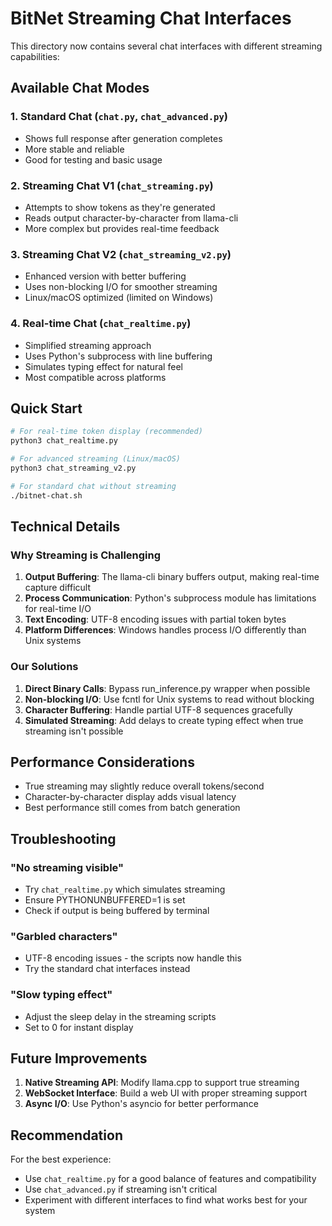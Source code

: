 # BitNet Streaming Chat Interfaces

This directory now contains several chat interfaces with different streaming capabilities:

## Available Chat Modes

### 1. **Standard Chat** (`chat.py`, `chat_advanced.py`)
- Shows full response after generation completes
- More stable and reliable
- Good for testing and basic usage

### 2. **Streaming Chat V1** (`chat_streaming.py`)
- Attempts to show tokens as they're generated
- Reads output character-by-character from llama-cli
- More complex but provides real-time feedback

### 3. **Streaming Chat V2** (`chat_streaming_v2.py`)
- Enhanced version with better buffering
- Uses non-blocking I/O for smoother streaming
- Linux/macOS optimized (limited on Windows)

### 4. **Real-time Chat** (`chat_realtime.py`)
- Simplified streaming approach
- Uses Python's subprocess with line buffering
- Simulates typing effect for natural feel
- Most compatible across platforms

## Quick Start

```bash
# For real-time token display (recommended)
python3 chat_realtime.py

# For advanced streaming (Linux/macOS)
python3 chat_streaming_v2.py

# For standard chat without streaming
./bitnet-chat.sh
```

## Technical Details

### Why Streaming is Challenging

1. **Output Buffering**: The llama-cli binary buffers output, making real-time capture difficult
2. **Process Communication**: Python's subprocess module has limitations for real-time I/O
3. **Text Encoding**: UTF-8 encoding issues with partial token bytes
4. **Platform Differences**: Windows handles process I/O differently than Unix systems

### Our Solutions

1. **Direct Binary Calls**: Bypass run_inference.py wrapper when possible
2. **Non-blocking I/O**: Use fcntl for Unix systems to read without blocking
3. **Character Buffering**: Handle partial UTF-8 sequences gracefully
4. **Simulated Streaming**: Add delays to create typing effect when true streaming isn't possible

## Performance Considerations

- True streaming may slightly reduce overall tokens/second
- Character-by-character display adds visual latency
- Best performance still comes from batch generation

## Troubleshooting

### "No streaming visible"
- Try `chat_realtime.py` which simulates streaming
- Ensure PYTHONUNBUFFERED=1 is set
- Check if output is being buffered by terminal

### "Garbled characters"
- UTF-8 encoding issues - the scripts now handle this
- Try the standard chat interfaces instead

### "Slow typing effect"
- Adjust the sleep delay in the streaming scripts
- Set to 0 for instant display

## Future Improvements

1. **Native Streaming API**: Modify llama.cpp to support true streaming
2. **WebSocket Interface**: Build a web UI with proper streaming support
3. **Async I/O**: Use Python's asyncio for better performance

## Recommendation

For the best experience:
- Use `chat_realtime.py` for a good balance of features and compatibility
- Use `chat_advanced.py` if streaming isn't critical
- Experiment with different interfaces to find what works best for your system